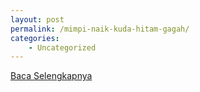 ```yaml
---
layout: post
permalink: /mimpi-naik-kuda-hitam-gagah/
categories:
    - Uncategorized
---
```


[Baca Selengkapnya](/08)